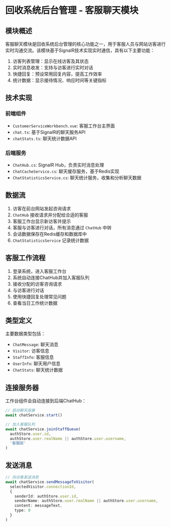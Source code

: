 # 回收系统后台管理 - 客服聊天模块

## 模块概述

客服聊天模块是回收系统后台管理的核心功能之一，用于客服人员与网站访客进行实时沟通交流。该模块基于SignalR技术实现实时通信，具有以下主要功能：

1. 访客列表管理：显示在线访客及其状态
2. 实时消息收发：支持与访客进行实时对话
3. 快捷回复：预设常用回复内容，提高工作效率
4. 统计数据：显示接待情况、响应时间等关键指标

## 技术实现

### 前端组件

- `CustomerServiceWorkbench.vue`: 客服工作台主界面
- `chat.ts`: 基于SignalR的聊天服务API
- `chatStats.ts`: 聊天统计数据API

### 后端服务

- `ChatHub.cs`: SignalR Hub，负责实时消息处理
- `ChatCacheService.cs`: 聊天缓存服务，基于Redis实现
- `ChatStatisticsService.cs`: 聊天统计服务，收集和分析聊天数据

## 数据流

1. 访客在前台网站发起咨询请求
2. `ChatHub` 接收请求并分配给合适的客服
3. 客服工作台显示新访客并提示
4. 客服与访客进行对话，所有消息通过 `ChatHub` 中转
5. 会话数据保存在Redis缓存和数据库中
6. `ChatStatisticsService` 记录统计数据

## 客服工作流程

1. 登录系统，进入客服工作台
2. 系统自动连接ChatHub并加入客服队列
3. 接收分配的访客咨询请求
4. 与访客进行对话
5. 使用快捷回复处理常见问题
6. 查看当日工作统计数据

## 类型定义

主要数据类型包括：

- `ChatMessage`: 聊天消息
- `Visitor`: 访客信息
- `StaffInfo`: 客服信息
- `UserInfo`: 聊天用户信息
- `ChatStats`: 聊天统计数据

## 连接服务器

工作台组件会自动连接到后端ChatHub：

```typescript
// 启动聊天连接
await chatService.start()

// 加入客服队列
await chatService.joinStaffQueue(
  authStore.user.id, 
  authStore.user.realName || authStore.user.username,
  '客服部'
)
```

## 发送消息

```typescript
// 向访客发送消息
await chatService.sendMessageToVisitor(
  selectedVisitor.connectionId,
  {
    senderId: authStore.user.id,
    senderName: authStore.user.realName || authStore.user.username,
    content: messageText,
    type: 0
  }
)
```